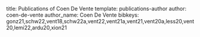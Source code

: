 title: Publications of Coen De Vente
template: publications-author
author: coen-de-vente
author_name: Coen De Vente
bibkeys: gonz21,schw22,vent18,schw22a,vent22,vent21a,vent21,vent20a,less20,vent20,lemi22,ardu20,xion21